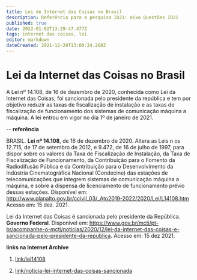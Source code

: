 ```yaml
---
title: Lei de Internet das Coisas no Brasil 
description: Referência para a pesquisa ID21: eixo Questões ID21
published: true
date: 2022-01-02T13:29:47.477Z
tags: internet das coisas, lei
editor: markdown
dateCreated: 2021-12-29T13:00:24.268Z
---
```


# Lei da Internet das Coisas no Brasil

A Lei nº 14.108, de 16 de dezembro de 2020, conhecida como Lei da Internet das Coisas, foi sancionada pelo presidente da república e tem por objetivo reduzir as taxas de fiscalização de instalação e as taxas de fiscalização de funcionamento dos sistemas de comunicação máquina a máquina. A lei entrou em vigor no dia 1º de janeiro de 2021.

--
**referência**

BRASIL. **Lei nº 14.108**, de 16 de dezembro de 2020. Altera as Leis n os 12.715, de 17 de setembro de 2012, e 9.472, de 16 de julho de 1997, para dispor sobre os valores da Taxa de Fiscalização de Instalação, da Taxa de Fiscalização de Funcionamento, da Contribuição para o Fomento da Radiodifusão Pública e da Contribuição para o Desenvolvimento da Indústria Cinematográfica Nacional (Condecine) das estações de telecomunicações que integrem sistemas de comunicação máquina a máquina, e sobre a dispensa de licenciamento de funcionamento prévio dessas estações. Disponível em: <http://www.planalto.gov.br/ccivil_03/_Ato2019-2022/2020/Lei/L14108.htm> Acesso em: 15 dez. 2021.

Lei da Internet das Coisas é sancionada pelo presidente da República. **Governo Federal**. Disponível em: https://www.gov.br/mcti/pt-br/acompanhe-o-mcti/noticias/2020/12/lei-da-internet-das-coisas-e-sancionada-pelo-presidente-da-republica. Acesso em: 15 dez 2021.

**links na Internet Archive** 

1. [link/lei14108](https://web.archive.org/web/20220102132557/http://www.planalto.gov.br/ccivil_03/_Ato2019-2022/2020/Lei/L14108.htm)

2. [link/noticia-lei-internet-das-coisas-sancionada](https://web.archive.org/web/20220102132611/https://www.gov.br/mcti/pt-br/acompanhe-o-mcti/noticias/2020/12/lei-da-internet-das-coisas-e-sancionada-pelo-presidente-da-republica)


